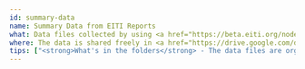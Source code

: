 ```yaml
---
id: summary-data
name: Summary Data from EITI Reports
what: Data files collected by using <a href="https://beta.eiti.org/node/4866">Summary Data Templates</a> and organized in folders by country. These include a wide range of fiscal, legal and contextual data related extractive industries, including company-by-company revenue data.  
where: The data is shared freely in <a href="https://drive.google.com/drive/folders/0B9Bl74fkjArzcWtDMDE3eUtYajA">this Google Drive</a> as per <a href="https://beta.eiti.org/standard/open-data-policy">EITI's Open Data Policy</a>.
tips: ["<strong>What's in the folders</strong> - The data files are organised in folders by country and contains:<ul><li>Excel files of summary data for a specific year. Some are “proxy” files, with aggregate data, as the full summary data sheet from the implementing country are not yet available.</li><li>The EITI Report that is the basis of the Summary Data.</li></ul>","<strong>Summary data templates</strong> - the summary data spreadsheets available from the folder use two template versions depending on the year of the report—most reports from 2018 use version 2.0 while those prior to 2018 use version 1.1. Always refer to the Introduction tab (usually the first one) of each summary data spreadsheet to determine what version is used and what information each of the tabs contain.","<strong>Sources of the data</strong> - Recent data has been provided by Independent Administrators and National Secretariats of the EITI, while data from older reports are continuously being compiled by the International Secretariat itself.", "<strong>Data quality </strong> - Implementing countries are responsible for ensuring that this data is accurate. For detailed information, you may consult the original reports. Where figures are not available in US dollars, the annual average exchange rate is used.", "<strong>Not all files are in English</strong> - whenever applicable, the language used in the files is indicated in the file name by a two-letter code (e.g. EN - English, ES - Spanish, FR - French, DE - German).", "<strong>Not all PDF reports have the same tables</strong> - not all reports have the same tables or have them on the same pages, utilize the table of contents and list of tables to determine if the data you are looking for is in the report."]
---
```

